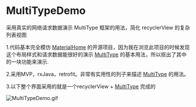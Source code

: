 # MultiTypeDemo
采用真实的网络请求数据演示 MultiType 框架的用法，简化 recyclerView 的复杂列表视图


1.代码基本完全模仿 [MaterialHome](https://github.com/hymanme/MaterialHome) 的开源项目，因为我在浏览此项目的时候发现这个布局样式和请求数据能很好的演示  [MultiType](https://github.com/drakeet/MultiType)  的基本用法，所以抠出了其中
的一块功能来演示.

2.采用MVP，rxJava，retrofit。非常有实用性的列子来描述 [MultiType](https://github.com/drakeet/MultiType) 的用法。


3.以下整个界面采用的就是一个recyclerView + [MultiType](https://github.com/drakeet/MultiType) 完成的

![MultiTypeDemo.gif](https://github.com/WanLiLi/MultiTypeDemo/blob/master/multiTypeDemo.gif?raw=true)




